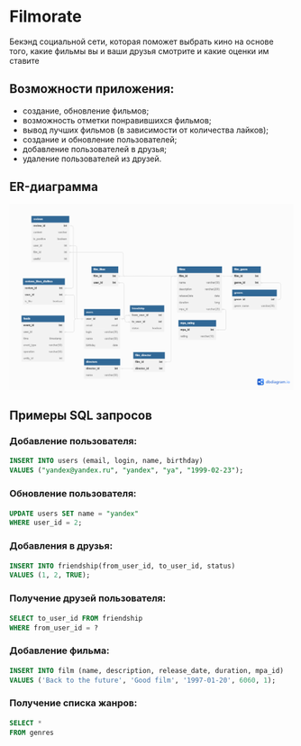# Filmorate
Бекэнд социальной сети, которая поможет выбрать кино на основе того, какие фильмы вы и ваши друзья смотрите и какие оценки им ставите

## Возможности приложения:

* создание, обновление фильмов;
* возможность отметки понравившихся фильмов;
* вывод лучших фильмов (в зависимости от количества лайков);
* создание и обновление пользователей;
* добавление пользователей в друзья;
* удаление пользователей из друзей.

## ER-диаграмма
![](info/db/java-filmorate_scheme.png)

## Примеры SQL запросов
### Добавление пользователя:
```sql
INSERT INTO users (email, login, name, birthday)
VALUES ("yandex@yandex.ru", "yandex", "ya", "1999-02-23");
```

### Обновление пользователя:
```sql
UPDATE users SET name = "yandex"
WHERE user_id = 2;
```

### Добавления в друзья:
```sql
INSERT INTO friendship(from_user_id, to_user_id, status)
VALUES (1, 2, TRUE);
```

### Получение друзей пользователя:
```sql
SELECT to_user_id FROM friendship
WHERE from_user_id = ?
```

### Добавление фильма:
```sql
INSERT INTO film (name, description, release_date, duration, mpa_id)
VALUES ('Back to the future', 'Good film', '1997-01-20', 6060, 1);
```

### Получение списка жанров:
```sql
SELECT *
FROM genres
```
